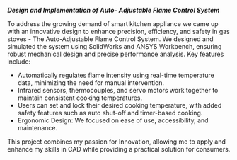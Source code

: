 ***Design and Implementation of Auto- Adjustable Flame Control System***

To address the growing demand of smart kitchen appliance we came up with an innovative design to enhance precision, efficiency, and safety in gas stoves - The Auto-Adjustable Flame Control System. We designed and simulated the system using SolidWorks and ANSYS Workbench, ensuring robust mechanical design and precise performance analysis. Key features include:
- Automatically regulates flame intensity using real-time temperature data, minimizing the need for manual intervention.
- Infrared sensors, thermocouples, and servo motors work together to maintain consistent cooking temperatures.
- Users can set and lock their desired cooking temperature, with added safety features such as auto shut-off and timer-based cooking.
- Ergonomic Design: We focused on ease of use, accessibility, and maintenance.

This project combines my passion for Innovation, allowing me to apply and enhance my skills in CAD while providing a practical solution for consumers.
